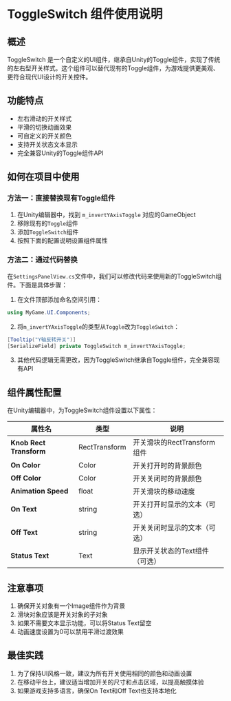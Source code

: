 # ToggleSwitch 组件使用说明

## 概述

ToggleSwitch 是一个自定义的UI组件，继承自Unity的Toggle组件，实现了传统的左右型开关样式。这个组件可以替代现有的Toggle组件，为游戏提供更美观、更符合现代UI设计的开关控件。

## 功能特点

- 左右滑动的开关样式
- 平滑的切换动画效果
- 可自定义的开关颜色
- 支持开关状态文本显示
- 完全兼容Unity的Toggle组件API

## 如何在项目中使用

### 方法一：直接替换现有Toggle组件

1. 在Unity编辑器中，找到 `m_invertYAxisToggle` 对应的GameObject
2. 移除现有的`Toggle`组件
3. 添加`ToggleSwitch`组件
4. 按照下面的配置说明设置组件属性

### 方法二：通过代码替换

在`SettingsPanelView.cs`文件中，我们可以修改代码来使用新的ToggleSwitch组件。下面是具体步骤：

1. 在文件顶部添加命名空间引用：
```csharp
using MyGame.UI.Components;
```

2. 将`m_invertYAxisToggle`的类型从`Toggle`改为`ToggleSwitch`：
```csharp
[Tooltip("Y轴反转开关")]
[SerializeField] private ToggleSwitch m_invertYAxisToggle;
```

3. 其他代码逻辑无需更改，因为ToggleSwitch继承自Toggle组件，完全兼容现有API

## 组件属性配置

在Unity编辑器中，为ToggleSwitch组件设置以下属性：

| 属性名 | 类型 | 说明 |
|--------|------|------|
| **Knob Rect Transform** | RectTransform | 开关滑块的RectTransform组件 |
| **On Color** | Color | 开关打开时的背景颜色 |
| **Off Color** | Color | 开关关闭时的背景颜色 |
| **Animation Speed** | float | 开关滑块的移动速度 |
| **On Text** | string | 开关打开时显示的文本（可选） |
| **Off Text** | string | 开关关闭时显示的文本（可选） |
| **Status Text** | Text | 显示开关状态的Text组件（可选） |

## 注意事项

1. 确保开关对象有一个Image组件作为背景
2. 滑块对象应该是开关对象的子对象
3. 如果不需要文本显示功能，可以将Status Text留空
4. 动画速度设置为0可以禁用平滑过渡效果

## 最佳实践

1. 为了保持UI风格一致，建议为所有开关使用相同的颜色和动画设置
2. 在移动平台上，建议适当增加开关的尺寸和点击区域，以提高触摸体验
3. 如果游戏支持多语言，确保On Text和Off Text也支持本地化